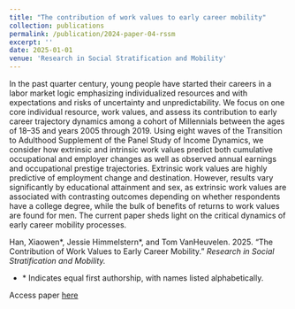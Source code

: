 ```yaml
---
title: "The contribution of work values to early career mobility"
collection: publications
permalink: /publication/2024-paper-04-rssm
excerpt: ''
date: 2025-01-01
venue: 'Research in Social Stratification and Mobility'
---
```

In the past quarter century, young people have started their careers in a labor market logic emphasizing individualized resources and with expectations and risks of uncertainty and unpredictability. We focus on one core individual resource, work values, and assess its contribution to early career trajectory dynamics among a cohort of Millennials between the ages of 18–35 and years 2005 through 2019. Using eight waves of the Transition to Adulthood Supplement of the Panel Study of Income Dynamics, we consider how extrinsic and intrinsic work values predict both cumulative occupational and employer changes as well as observed annual earnings and occupational prestige trajectories. Extrinsic work values are highly predictive of employment change and destination. However, results vary significantly by educational attainment and sex, as extrinsic work values are associated with contrasting outcomes depending on whether respondents have a college degree, while the bulk of benefits of returns to work values are found for men. The current paper sheds light on the critical dynamics of early career mobility processes.

Han, Xiaowen*, Jessie Himmelstern*, and Tom VanHeuvelen. 2025. “The Contribution of Work Values to Early Career Mobility.” *Research in Social Stratification and Mobility.*
-   \* Indicates equal first authorship, with names listed alphabetically.

Access paper [here](https://doi.org/10.1016/j.rssm.2024.100996)
